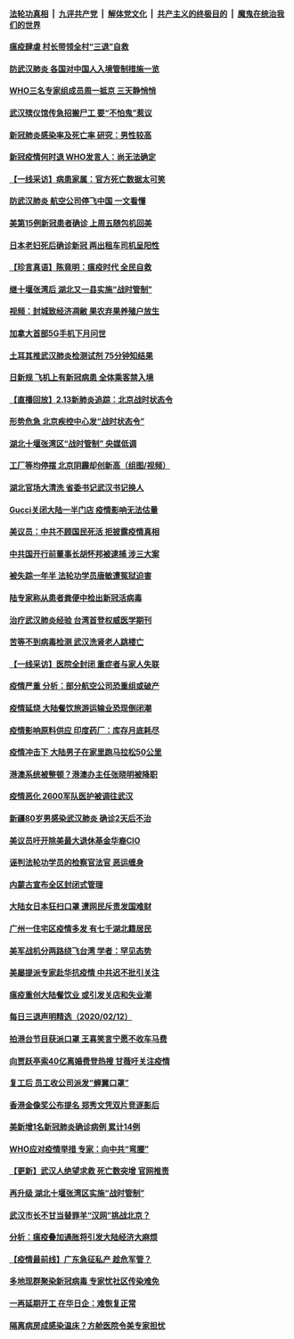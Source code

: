 ####  [法轮功真相](../../../../basic/blob/master/README.md?t=02140313) &nbsp;|&nbsp; [九评共产党](../../../../9ping.md/blob/master/README.md?t=02140313) &nbsp;|&nbsp; [解体党文化](../../../../jtdwh.md/blob/master/README.md?t=02140313)  &nbsp;|&nbsp; [共产主义的终极目的](../../../../gczydzjmd.md/blob/master/README.md?t=02140313) &nbsp;|&nbsp; [魔鬼在统治我们的世界](../../../../mgztzwmdsj.md/blob/master/README.md?t=02140313) 

#### [瘟疫肆虐 村长带领全村“三退”自救](../pages/nsc413/n11861714.md?t=02140313) 

#### [防武汉肺炎 各国对中国人入境管制措施一览](../pages/nsc413/n11838726.md?t=02140313) 

#### [WHO三名专家组成员周一抵京 三天静悄悄](../pages/nsc413/n11866947.md?t=02140313) 

#### [武汉殡仪馆传急招搬尸工 要“不怕鬼”惹议](../pages/nsc413/n11866834.md?t=02140313) 

#### [新冠肺炎感染率及死亡率 研究：男性较高](../pages/nsc413/n11866956.md?t=02140313) 

#### [新冠疫情何时退 WHO发言人：尚无法确定](../pages/nsc413/n11866864.md?t=02140313) 

#### [【一线采访】病患家属：官方死亡数据太可笑](../pages/nsc413/n11866840.md?t=02140313) 

#### [防武汉肺炎 航空公司停飞中国 一文看懂](../pages/nsc413/n11866800.md?t=02140313) 

#### [美第15例新冠患者确诊 上周五随包机回美](../pages/nsc413/n11866852.md?t=02140313) 

#### [日本老妇死后确诊新冠 两出租车司机呈阳性](../pages/nsc413/n11866755.md?t=02140313) 

#### [【珍言真语】陈竟明：瘟疫时代 全民自救](../pages/nsc413/n11866765.md?t=02140313) 

#### [继十堰张湾后 湖北又一县实施“战时管制”](../pages/nsc413/n11866748.md?t=02140313) 

#### [视频：封城致经济凋敝 果农弃果养殖户放生](../pages/nsc413/n11866120.md?t=02140313) 

#### [加拿大首部5G手机下月问世](../pages/nsc413/n11864631.md?t=02140313) 

#### [土耳其推武汉肺炎检测试剂 75分钟知结果](../pages/nsc413/n11866520.md?t=02140313) 

#### [日新规 飞机上有新冠病患 全体乘客禁入境](../pages/nsc413/n11866233.md?t=02140313) 

#### [【直播回放】2.13新肺炎追踪：北京战时状态令](../pages/nsc413/n11866261.md?t=02140313) 


#### [形势危急 北京疾控中心发“战时状态令”](../pages/nsc413/n11866362.md?t=02140313) 

#### [湖北十堰张湾区“战时管制” 央媒低调](../pages/nsc413/n11866013.md?t=02140313) 

#### [工厂等均停摆 北京阴霾却创新高（组图/视频）](../pages/nsc413/n11865856.md?t=02140313) 

#### [湖北官场大清洗 省委书记武汉书记换人](../pages/nsc413/n11865112.md?t=02140313) 

#### [Gucci关闭大陆一半门店 疫情影响无法估量](../pages/nsc413/n11865799.md?t=02140313) 

#### [美议员：中共不顾国民死活 拒披露疫情真相](../pages/nsc413/n11866147.md?t=02140313) 

#### [中共国开行前董事长胡怀邦被逮捕 涉三大案](../pages/nsc413/n11865943.md?t=02140313) 

#### [被失踪一年半 法轮功学员唐敏遭冤狱迫害](../pages/nsc413/n11863707.md?t=02140313) 

#### [陆专家称从患者粪便中检出新冠活病毒](../pages/nsc413/n11865858.md?t=02140313) 

#### [治疗武汉肺炎经验 台湾首登权威医学期刊](../pages/nsc413/n11865669.md?t=02140313) 

#### [苦等不到病毒检测 武汉洗肾老人跳楼亡](../pages/nsc413/n11866020.md?t=02140313) 

#### [【一线采访】医院全封闭 重症者与家人失联](../pages/nsc413/n11864778.md?t=02140313) 

#### [疫情严重 分析：部分航空公司恐重组或破产](../pages/nsc413/n11865138.md?t=02140313) 

#### [疫情延烧 大陆餐饮旅游运输业恐现倒闭潮](../pages/nsc413/n11865608.md?t=02140313) 

#### [疫情影响原料供应 印度药厂：库存月底耗尽](../pages/nsc413/n11865151.md?t=02140313) 

#### [疫情冲击下 大陆男子在家里跑马拉松50公里](../pages/nsc413/n11865585.md?t=02140313) 

#### [港澳系统被整顿？港澳办主任张晓明被降职](../pages/nsc413/n11865277.md?t=02140313) 

#### [疫情恶化 2600军队医护被调往武汉](../pages/nsc413/n11865111.md?t=02140313) 

#### [新疆80岁男感染武汉肺炎 确诊2天后不治](../pages/nsc413/n11865260.md?t=02140313) 

#### [美议员吁开除美最大退休基金华裔CIO](../pages/nsc413/n11865230.md?t=02140313) 

#### [诬判法轮功学员的检察官法官 恶运缠身](../pages/nsc413/n11864380.md?t=02140313) 

#### [内蒙古宣布全区封闭式管理](../pages/nsc413/n11865271.md?t=02140313) 

#### [大陆女日本狂扫口罩 遭网民斥责发国难财](../pages/nsc413/n11865107.md?t=02140313) 

#### [广州一住宅区疫情多发 有七千湖北籍居民](../pages/nsc413/n11865083.md?t=02140313) 

#### [美军战机分两路绕飞台湾 学者：罕见态势](../pages/nsc413/n11864996.md?t=02140313) 

#### [美屡提派专家赴华抗疫情 中共迟不批引关注](../pages/nsc413/n11864719.md?t=02140313) 

#### [瘟疫重创大陆餐饮业 或引发关店和失业潮](../pages/nsc413/n11864742.md?t=02140313) 

#### [每日三退声明精选（2020/02/12）](../pages/nsc413/n11865077.md?t=02140313) 

#### [拍港台节目获派口罩 王喜笑言宁愿不收车马费](../pages/nsc413/n11864666.md?t=02140313) 

#### [向贾跃亭索40亿离婚费登热搜 甘薇吁关注疫情](../pages/nsc413/n11864426.md?t=02140313) 

#### [复工后 员工收公司派发“蝉翼口罩”](../pages/nsc413/n11864951.md?t=02140313) 

#### [香港金像奖公布提名 郑秀文凭双片竞逐影后](../pages/nsc413/n11864201.md?t=02140313) 

#### [美新增1名新冠肺炎确诊病例 累计14例](../pages/nsc413/n11864893.md?t=02140313) 

#### [WHO应对疫情举措 专家：向中共“弯腰”](../pages/nsc413/n11864727.md?t=02140313) 

#### [【更新】武汉人绝望求救 死亡数突增 官网推责](../pages/nsc413/n11801312.md?t=02140313) 

#### [再升级 湖北十堰张湾区实施“战时管制”](../pages/nsc413/n11864771.md?t=02140313) 

#### [武汉市长不甘当替罪羊“汉网”挑战北京？](../pages/nsc413/n11864550.md?t=02140313) 

#### [分析：瘟疫叠加通胀将引发大陆经济大麻烦](../pages/nsc413/n11864680.md?t=02140313) 

#### [【疫情最前线】广东急征私产 趁危军管？](../pages/nsc413/n11864205.md?t=02140313) 

#### [多地现群聚染新冠病毒 专家忧社区传染难免](../pages/nsc413/n11864715.md?t=02140313) 

#### [一再延期开工  在华日企：难恢复正常](../pages/nsc413/n11864655.md?t=02140313) 

#### [隔离病房成感染温床？方舱医院令美专家担忧](../pages/nsc413/n11864575.md?t=02140313) 

